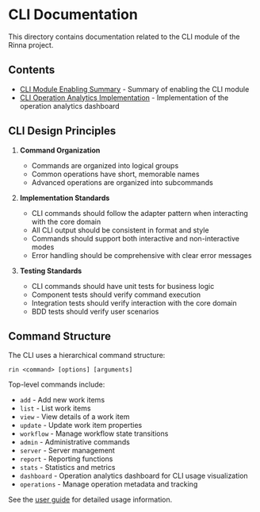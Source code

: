 # CLI Documentation

This directory contains documentation related to the CLI module of the Rinna project.

## Contents

- [CLI Module Enabling Summary](./CLI_MODULE_ENABLING_SUMMARY.md) - Summary of enabling the CLI module
- [CLI Operation Analytics Implementation](../implementation/CLI_OPERATION_ANALYTICS_IMPLEMENTATION.md) - Implementation of the operation analytics dashboard

## CLI Design Principles

1. **Command Organization**
   - Commands are organized into logical groups
   - Common operations have short, memorable names
   - Advanced operations are organized into subcommands

2. **Implementation Standards**
   - CLI commands should follow the adapter pattern when interacting with the core domain
   - All CLI output should be consistent in format and style
   - Commands should support both interactive and non-interactive modes
   - Error handling should be comprehensive with clear error messages

3. **Testing Standards**
   - CLI commands should have unit tests for business logic
   - Component tests should verify command execution
   - Integration tests should verify interaction with the core domain
   - BDD tests should verify user scenarios

## Command Structure

The CLI uses a hierarchical command structure:

```
rin <command> [options] [arguments]
```

Top-level commands include:
- `add` - Add new work items
- `list` - List work items
- `view` - View details of a work item
- `update` - Update work item properties
- `workflow` - Manage workflow state transitions
- `admin` - Administrative commands
- `server` - Server management
- `report` - Reporting functions
- `stats` - Statistics and metrics
- `dashboard` - Operation analytics dashboard for CLI usage visualization
- `operations` - Manage operation metadata and tracking

See the [user guide](../user-guide/rin-cli.md) for detailed usage information.